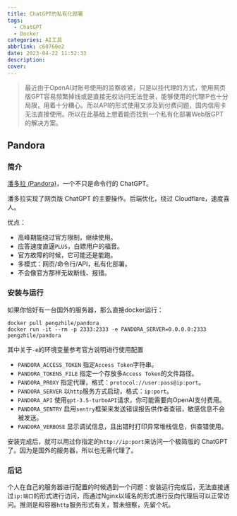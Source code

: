 ```yaml
---
title: ChatGPT的私有化部署
tags:
  - ChatGPT
  - Docker
categories: AI工具
abbrlink: c60760e2
date: 2023-04-22 11:52:33
description:
cover:
---
```


>最近由于OpenAI对账号使用的监察收紧，只是以挂代理的方式，使用网页版GPT容易频繁掉线或是直接无权访问无法登录，能够使用的代理IP也十分局限，用着十分糟心。而以API的形式使用又涉及到付费问题，国内信用卡无法直接使用。所以在此基础上想着能否找到一个私有化部署Web版GPT的解决方案。

## Pandora

### 简介  
[潘多拉 (Pandora)](https://github.com/pengzhile/pandora)，一个不只是命令行的 ChatGPT。

潘多拉实现了网页版 ChatGPT 的主要操作。后端优化，绕过 Cloudflare，速度喜人。

优点：

- 高峰期能绕过官方限制，继续使用。
- 应答速度直逼`PLUS`，白嫖用户的福音。
- 官方故障的时候，它可能还是能跑。
- 多模式：网页/命令行/API，私有化部署。
- 不会像官方那样无故断线、报错。

### 安装与运行
如果你恰好有一台国外的服务器，那么直接docker运行：

```docker
docker pull pengzhile/pandora
docker run -it --rm -p 2333:2333 -e PANDORA_SERVER=0.0.0.0:2333 pengzhile/pandora 
```

其中关于`-e`的环境变量参考官方说明进行使用配置
- `PANDORA_ACCESS_TOKEN` 指定`Access Token`字符串。
- `PANDORA_TOKENS_FILE` 指定一个存放多`Access Token`的文件路径。
- `PANDORA_PROXY` 指定代理，格式：`protocol://user:pass@ip:port`。
- `PANDORA_SERVER` 以`http`服务方式启动，格式：`ip:port`。
- `PANDORA_API` 使用`gpt-3.5-turboAPI`请求，你可能需要向OpenAI支付费用。
- `PANDORA_SENTRY` 启用`sentry`框架来发送错误报告供作者查错，敏感信息不会被发送。
- `PANDORA_VERBOSE` 显示调试信息，且出错时打印异常堆栈信息，供查错使用。

安装完成后，就可以用过你指定的`http://ip:port`来访问一个极简版的 ChatGPT 了。因为是国外的服务器，所以也无需代理了。

### 后记
个人在自己的服务器进行配置的时候遇到一个问题：安装运行完成后，无法直接通过`ip:端口`的形式进行访问，而通过Nginx以域名的形式进行反向代理后可以正常访问。推测是和容器`http`服务形式有关，暂未细察，先留个坑。
